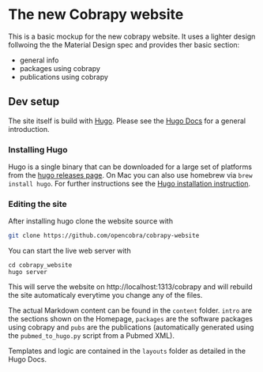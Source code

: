 # The new Cobrapy website

This is a basic mockup for the new cobrapy website. It uses a lighter design follwoing the the Material Design spec and provides ther basic section:

- general info
- packages using cobrapy
- publications using cobrapy

## Dev setup

The site itself is build with [Hugo](http://gohugo.io). Please see the [Hugo Docs](http://gohugo.io/overview/introduction/) for a general introduction.

### Installing Hugo

Hugo is a single binary that can be downloaded for a large set of platforms from the [hugo releases page](https://github.com/spf13/hugo/releases). On Mac you can also use homebrew via `brew install hugo`. For further instructions see the [Hugo installation instruction](http://gohugo.io/overview/installing/).

### Editing the site

After installing hugo clone the website source with

```bash
git clone https://github.com/opencobra/cobrapy-website
```

You can start the live web server with

```
cd cobrapy_website
hugo server
```

This will serve the website on http://localhost:1313/cobrapy and will rebuild the site automaticaly everytime you change any of the files.

The actual Markdown content can be found in the `content` folder. `intro` are the sections shown on the Homepage, `packages` are the software packages using cobrapy and `pubs` are the publications (automatically generated using the `pubmed_to_hugo.py` script from a Pubmed XML).

Templates and logic are contained in the `layouts` folder as detailed in the Hugo Docs.
